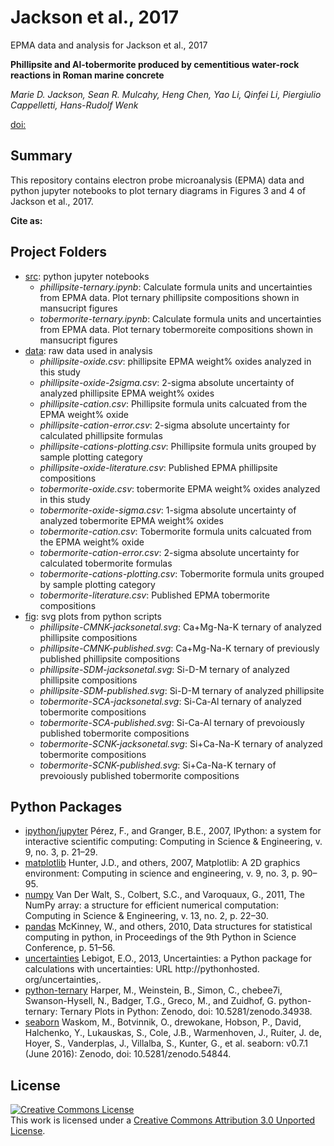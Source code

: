 # Jackson et al., 2017

EPMA data and analysis for Jackson et al., 2017

**Phillipsite and Al-tobermorite produced by cementitious water-rock reactions in Roman marine concrete**

*Marie D. Jackson, Sean R. Mulcahy, Heng Chen, Yao Li, Qinfei Li, Piergiulio Cappelletti, Hans-Rudolf Wenk*

[doi:](http://doi.org/)

## Summary
This repository contains electron probe microanalysis (EPMA) data and python jupyter notebooks to plot ternary diagrams in Figures 3 and 4 of Jackson et al., 2017.

**Cite as:**


## Project Folders

- [src](): python jupyter notebooks
    - *phillipsite-ternary.ipynb*: Calculate formula units and uncertainties from EPMA data. Plot ternary phillipsite compositions shown in mansucript figures
    - *tobermorite-ternary.ipynb*: Calculate formula units and uncertainties from EPMA data. Plot ternary tobermoreite compositions shown in mansucript figures
- [data](): raw data used in analysis
    - *phillipsite-oxide.csv*: phillipsite EPMA weight% oxides analyzed in this study
    - *phillipsite-oxide-2sigma.csv*: 2-sigma absolute uncertainty of analyzed phillipsite EPMA weight% oxides
    - *phillipsite-cation.csv*: Phillipsite formula units calcuated from the EPMA weight% oxide
    - *phillipsite-cation-error.csv*: 2-sigma absolute uncertainty for calculated phillipsite formulas
    - *phillipsite-cations-plotting.csv*: Phillipsite formula units grouped by sample plotting category
    - *phillipsite-oxide-literature.csv*: Published EPMA phillipsite compositions   
    - *tobermorite-oxide.csv*: tobermorite EPMA weight% oxides analyzed in this study
    - *tobermorite-oxide-sigma.csv*: 1-sigma absolute uncertainty of analyzed tobermorite EPMA weight% oxides
    - *tobermorite-cation.csv*: Tobermorite formula units calcuated from the EPMA weight% oxide
    - *tobermorite-cation-error.csv*: 2-sigma absolute uncertainty for calculated tobermorite formulas
    - *tobermorite-cations-plotting.csv*: Tobermorite formula units grouped by sample plotting category
    - *tobermorite-literature.csv*: Published EPMA tobermorite compositions 
- [fig](): svg plots from python scripts
    - *phillipsite-CMNK-jacksonetal.svg*: Ca+Mg-Na-K ternary of analyzed phillipsite compositions
    - *phillipsite-CMNK-published.svg*: Ca+Mg-Na-K ternary of previously published phillipsite compositions
    - *phillipsite-SDM-jacksonetal.svg*: Si-D-M ternary of analyzed phillipsite compositions
    - *phillipsite-SDM-published.svg*: Si-D-M ternary of analyzed phillipsite
    - *tobermorite-SCA-jacksonetal.svg*: Si-Ca-Al ternary of analyzed tobermorite compositions
    - *tobermorite-SCA-published.svg*: Si-Ca-Al ternary of prevoiously published tobermorite compositions
    - *tobermorite-SCNK-jacksonetal.svg*: Si+Ca-Na-K ternary of analyzed tobermorite compositions
    - *tobermorite-SCNK-published.svg*: Si+Ca-Na-K ternary of prevoiously published tobermorite compositions

## Python Packages

- [ipython/jupyter](https://ipython.org/) Pérez, F., and Granger, B.E., 2007, IPython: a system for interactive scientific computing: Computing in Science & Engineering, v. 9, no. 3, p. 21–29.
- [matplotlib](http://matplotlib.org/) Hunter, J.D., and others, 2007, Matplotlib: A 2D graphics environment: Computing in science and engineering, v. 9, no. 3, p. 90–95.
- [numpy](http://www.numpy.org/) Van Der Walt, S., Colbert, S.C., and Varoquaux, G., 2011, The NumPy array: a structure for efficient numerical computation: Computing in Science & Engineering, v. 13, no. 2, p. 22–30.
- [pandas](http://pandas.pydata.org/) McKinney, W., and others, 2010, Data structures for statistical computing in python, in Proceedings of the 9th Python in Science Conference, p. 51–56.
- [uncertainties](https://pythonhosted.org/uncertainties/) Lebigot, E.O., 2013, Uncertainties: a Python package for calculations with uncertainties: URL http://pythonhosted. org/uncertainties,.
- [python-ternary](https://github.com/marcharper/python-ternary) Harper, M., Weinstein, B., Simon, C., chebee7i, Swanson-Hysell, N., Badger, T.G., Greco, M., and Zuidhof, G. python-ternary: Ternary Plots in Python: Zenodo, doi: 10.5281/zenodo.34938.
- [seaborn](http://seaborn.pydata.org/) Waskom, M., Botvinnik, O., drewokane, Hobson, P., David, Halchenko, Y., Lukauskas, S., Cole, J.B., Warmenhoven, J., Ruiter, J. de, Hoyer, S., Vanderplas, J., Villalba, S., Kunter, G., et al. seaborn: v0.7.1 (June 2016): Zenodo, doi: 10.5281/zenodo.54844.

## License

<a rel="license" href="http://creativecommons.org/licenses/by/3.0/"><img
alt="Creative Commons License" style="border-width:0"
src="https://i.creativecommons.org/l/by/3.0/88x31.png" /></a><br />This work is
licensed under a <a rel="license"
href="http://creativecommons.org/licenses/by/3.0/">Creative Commons Attribution
3.0 Unported License</a>.